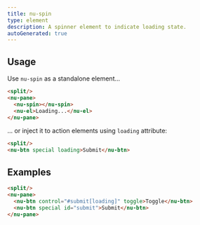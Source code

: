 ```yaml
---
title: nu-spin
type: element
description: A spinner element to indicate loading state.
autoGenerated: true
---
```


## Usage

Use `nu-spin` as a standalone element...

```html
<split/>
<nu-pane>
  <nu-spin></nu-spin>
  <nu-el>Loading...</nu-el>
</nu-pane>
```

... or inject it to action elements using `loading` attribute:

```html
<split/>
<nu-btn special loading>Submit</nu-btn>
```

## Examples

```html
<split/>
<nu-pane>
  <nu-btn control="#submit[loading]" toggle>Toggle</nu-btn>
  <nu-btn special id="submit">Submit</nu-btn>
</nu-pane>
```
